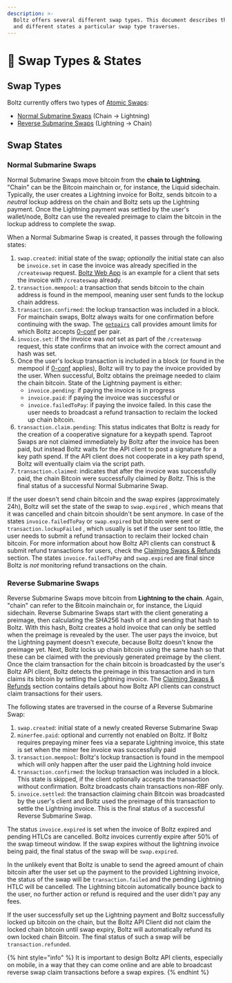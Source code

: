 ```yaml
---
description: >-
  Boltz offers several different swap types. This document describes the types
  and different states a particular swap type traverses.
---
```


# 🔁 Swap Types & States

## Swap Types

Boltz currently offers two types of [Atomic Swaps](https://en.bitcoin.it/wiki/Atomic\_swap):

* [Normal Submarine Swaps](lifecycle.md#normal-submarine-swaps) (Chain -> Lightning)
* [Reverse Submarine Swaps](lifecycle.md#reverse-submarine-swaps) (Lightning -> Chain)

## Swap States

### Normal Submarine Swaps

Normal Submarine Swaps move bitcoin from the **chain to Lightning**. "Chain" can be the Bitcoin mainchain or, for instance, the Liquid sidechain. Typically, the user creates a Lightning invoice for Boltz, sends bitcoin to a _neutral_ lockup address on the chain and Boltz sets up the Lightning payment. Once the Lightning payment was settled by the user's wallet/node, Boltz can use the revealed preimage to claim the bitcoin in the lockup address to complete the swap.

When a Normal Submarine Swap is created, it passes through the following states:

1. `swap.created`: initial state of the swap; _optionally_ the initial state can also be `invoice.set` in case the invoice was already specified in the `/createswap` request. [Boltz Web App](https://github.com/BoltzExchange/boltz-web-app) is an example for a client that sets the invoice with `/createswap` already.
2. `transaction.mempool`: a transaction that sends bitcoin to the chain address is found in the mempool, meaning user sent funds to the lockup chain address.
3. `transaction.confirmed`: the lockup transaction was included in a block. For mainchain swaps, Boltz always waits for one confirmation before continuing with the swap. The [`getpairs`](api-v1.md#supported-pairs) call provides amount limits for which Boltz accepts [0-conf](0-conf.md) per pair.
4. `invoice.set`: if the invoice was _not_ set as part of the `/createswap` request, this state confirms that an invoice with the correct amount and hash was set.
5. Once the user's lockup transaction is included in a block (or found in the mempool if [0-conf](0-conf.md) applies), Boltz will try to pay the invoice provided by the user. When successful, Boltz obtains the preimage needed to claim the chain bitcoin. State of the Lightning payment is either:
   * `invoice.pending`: if paying the invoice is in progress
   * `invoice.paid`: if paying the invoice was successful or
   * `invoice.failedToPay`: if paying the invoice failed. In this case the user needs to broadcast a refund transaction to reclaim the locked up chain bitcoin.
6. `transaction.claim.pending`: This status indicates that Boltz is ready for the creation of a cooperative signature for a keypath spend. Taproot Swaps are not claimed immediately by Boltz after the invoice has been paid, but instead Boltz waits for the API client to post a signature for a key path spend. If the API client does not cooperate in a key path spend, Boltz will eventually claim via the script path.
7. `transaction.claimed`: indicates that after the invoice was successfully paid, the chain Bitcoin were successfully claimed _by Boltz_. This is the final status of a successful Normal Submarine Swap.

If the user doesn't send chain bitcoin and the swap expires (approximately 24h), Boltz will set the state of the swap to `swap.expired` , which means that it was cancelled and chain bitcoin shouldn't be sent anymore. In case of the states `invoice.failedToPay` or `swap.expired` but bitcoin were sent or `transaction.lockupFailed` , which usually is set if the user sent too little, the user needs to submit a refund transaction to reclaim their locked chain bitcoin. For more information about how Boltz API clients can construct & submit refund transactions for users, check the [Claiming Swaps & Refunds](claiming-swaps.md) section. The states `invoice.failedToPay` and `swap.expired` are final since Boltz is _not_ monitoring refund transactions on the chain.

### Reverse Submarine Swaps

Reverse Submarine Swaps move bitcoin from **Lightning to the chain**. Again, "chain" can refer to the Bitcoin mainchain or, for instance, the Liquid sidechain. Reverse Submarine Swaps start with the client generating a preimage, then calculating the SHA256 hash of it and sending that hash to Boltz. With this hash, Boltz creates a hold invoice that can only be settled when the preimage is revealed by the user. The user pays the invoice, but the Lightning payment doesn't execute, because Boltz doesn't know the preimage yet. Next, Boltz locks up chain bitcoin using the same hash so that these can be claimed with the previously generated preimage by the client. Once the claim transaction for the chain bitcoin is broadcasted by the user's Boltz API client, Boltz detects the preimage in this transaction and in turn claims its bitcoin by settling the Lightning invoice. The [Claiming Swaps & Refunds](claiming-swaps.md) section contains details about how Boltz API clients can construct claim transactions for their users.

The following states are traversed in the course of a Reverse Submarine Swap:

1. `swap.created`: initial state of a newly created Reverse Submarine Swap
2. `minerfee.paid`: optional and currently not enabled on Boltz. If Boltz requires prepaying miner fees via a separate Lightning invoice, this state is set when the miner fee invoice was successfully paid
3. `transaction.mempool`: Boltz's lockup transaction is found in the mempool which will only happen after the user paid the Lightning hold invoice
4. `transaction.confirmed`: the lockup transaction was included in a block. This state is skipped, if the client optionally accepts the transaction without confirmation. Boltz broadcasts chain transactions non-RBF only.
5. `invoice.settled`: the transaction claiming chain Bitcoin was broadcasted by the user's client and Boltz used the preimage of this transaction to settle the Lightning invoice. This is the final status of a successful Reverse Submarine Swap.

The status `invoice.expired` is set when the invoice of Boltz expired and pending HTLCs are cancelled. Boltz invoices currently expire after 50% of the swap timeout window. If the swap expires without the lightning invoice being paid, the final status of the swap will be `swap.expired`.

In the unlikely event that Boltz is unable to send the agreed amount of chain bitcoin after the user set up the payment to the provided Lightning invoice, the status of the swap will be `transaction.failed` and the pending Lightning HTLC will be cancelled. The Lightning bitcoin automatically bounce back to the user, no further action or refund is required and the user didn't pay any fees.

If the user successfully set up the Lightning payment and Boltz successfully locked up bitcoin on the chain, but the Boltz API Client did not claim the locked chain bitcoin until swap expiry, Boltz will automatically refund its own locked chain Bitcoin. The final status of such a swap will be `transaction.refunded`.

{% hint style="info" %}
It is important to design Boltz API clients, especially on mobile, in a way that they can come online and are able to broadcast reverse swap claim transactions before a swap expires.
{% endhint %}
